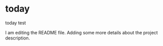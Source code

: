# today
today test

I am editing the README file. Adding some more details about the project description.

